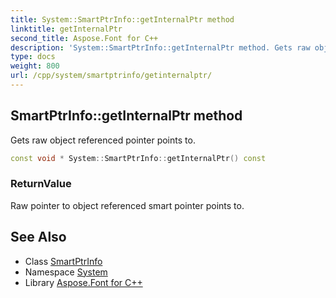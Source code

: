```yaml
---
title: System::SmartPtrInfo::getInternalPtr method
linktitle: getInternalPtr
second_title: Aspose.Font for C++
description: 'System::SmartPtrInfo::getInternalPtr method. Gets raw object referenced pointer points to in C++.'
type: docs
weight: 800
url: /cpp/system/smartptrinfo/getinternalptr/
---
```

## SmartPtrInfo::getInternalPtr method


Gets raw object referenced pointer points to.

```cpp
const void * System::SmartPtrInfo::getInternalPtr() const
```


### ReturnValue

Raw pointer to object referenced smart pointer points to.

## See Also

* Class [SmartPtrInfo](../)
* Namespace [System](../../)
* Library [Aspose.Font for C++](../../../)
